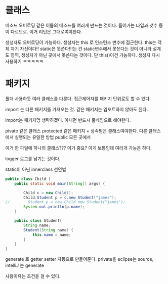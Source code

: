 # 클래스

메소드 오버로딩  같은 이름의 메소드를 여러개 만드는 것이다. 들어가는 타입과 갯수 등이 다르므로.  이거 리턴은 그대로여야한다.

생성자도 오버로딩이 가능하다. 생성자는 this 로 인스턴스 변수에 접근한다. this는 객체 자기 자신이다!! static은 못쓴다!!!는 건 static변수에서 못쓴다는 것이 아니라 설계도 영역, 생성자가 아닌 곳에서 못쓴다는 것이다. 단 this()이건 가능하다. 생성자 다시 사용하기 ㅋㅋㅋㅋㅋ

# 패키지

폴더 사용하듯 여러 클래스를 다룬다. 접근제어자를 패키지 단위로도 할 수 있다.

import 는 다른 패키지를 가져오는 것. 같은 패키지는 임포트하지 않아도 된다.

import는 패키지명 생략하겠다. 아니면 반드시 풀네임으로 해야한다.

pivate 같은 클래스 protected 같은 패키지 + 상속받은 클래스여야한다. 다른 클래스에서 실행되는 유일한 방법 public 모든 곳에서

이거 한 파일에 하나의 클래스??? 이거 중요? 이게 보통인데 여러개 가능은 하다.

logger 로그를 남기는 것이다.

static이 아닌 innerclass 선언법

```java
public class Child {
    public static void main(String[] args) {

        Child c = new Child();
        Child.Student p = c.new Student("james");
//        Student p = new Child new Student("james");
        System.out.println(p.name);
    }

    public class Student{
        String name;
        Student(String name) {
            this.name = name;
        }
    }
}
```

generate 로 getter setter 자동으로 만들어준다. private을  eclipse는 source, intelliJ 는 generate

사용이유는 조건을 걸 수 있다.
